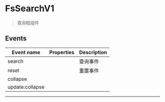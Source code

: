 # FsSearchV1

> 查询框组件

## Events

| Event name      | Properties | Description |
| --------------- | ---------- | ----------- |
| search          |            | 查询事件    |
| reset           |            | 重置事件    |
| collapse        |            |
| update:collapse |            |

---
